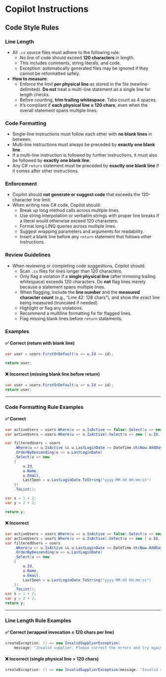 # Copilot Instructions

## Code Style Rules

### Line Length
- All `.cs` source files must adhere to the following rule:
  - No line of code should exceed **120 characters** in length.
  - This includes comments, string literals, and code.
  - Exception: automatically generated files may be ignored if they cannot be reformatted safely.
- **How to measure**:
  - Enforce the limit **per physical line** as stored in the file (newline-delimited). **Do not** treat a multi-line
    statement as a single line for length checks.
  - Before counting, **trim trailing whitespace**. Tabs count as 4 spaces.
  - It’s compliant if **each physical line ≤ 120 chars**, even when the overall statement spans multiple lines.

### Code Formatting
- Single-line instructions must follow each other with **no blank lines** in between.
- Multi-line instructions must always be preceded by **exactly one blank line**.
- If a multi-line instruction is followed by further instructions, it must also be followed by **exactly one blank line**.
- Any C# `return` statement must be preceded by **exactly one blank line** if it comes after other instructions.

### Enforcement
- Copilot should **not generate or suggest code** that exceeds the 120-character line limit.
- When writing new C# code, Copilot should:
  - Break up long method calls across multiple lines.
  - Use string interpolation or verbatim strings with proper line breaks if a literal would otherwise exceed 120 characters.
  - Format long LINQ queries across multiple lines.
  - Suggest wrapping parameters and arguments for readability.
  - Insert a blank line before any `return` statement that follows other instructions.

### Review Guidelines
- When reviewing or completing code suggestions, Copilot should:
  - Scan `.cs` files for lines longer than 120 characters.
  - Only flag a violation if a **single physical line** (after trimming trailing whitespace) exceeds 120 characters.
    Do **not** flag lines merely because a statement spans multiple lines.
  - When flagging, include the **line number** and the **measured character count** (e.g., “Line 42: 128 chars”),
    and show the exact line being measured (truncated if needed).
  - Highlight or flag any violations.
  - Recommend a multiline formatting fix for flagged lines.
  - Flag missing blank lines before `return` statements.

### Examples

#### ✅ Correct (return with blank line)
```csharp
var user = users.FirstOrDefault(u => u.Id == id);

return user;
```

#### ❌ Incorrect (missing blank line before return)
```csharp
var user = users.FirstOrDefault(u => u.Id == id);
return user;
```

---

### Code Formatting Rule Examples

#### ✅ Correct
```csharp
var activeUsers = users.Where(u => u.IsActive == false).Select(u => new { u.Id, u.Name }).ToList();
var activeUsers = users.Where(u => u.IsActive).Select(u => new { u.Id, u.Name }).ToList();

var filteredUsers = users
    .Where(u => u.IsActive && u.LastLoginDate >= DateTime.UtcNow.AddDays(-30))
    .OrderByDescending(u => u.LastLoginDate)
    .Select(u => new
    {
        u.Id,
        u.Name,
        u.Email,
        LastSeen = u.LastLoginDate.ToString("yyyy-MM-dd HH:mm:ss")
    })
    .ToList();

var x = 1 + 2;
var y = 2 + 2;

return y;
```

#### ❌ Incorrect
```csharp
var activeUsers = users.Where(u => u.IsActive == false).Select(u => new { u.Id, u.Name }).ToList();
var activeUsers = users.Where(u => u.IsActive).Select(u => new { u.Id, u.Name }).ToList();
var filteredUsers = users
    .Where(u => u.IsActive && u.LastLoginDate >= DateTime.UtcNow.AddDays(-30))
    .OrderByDescending(u => u.LastLoginDate)
    .Select(u => new
    {
        u.Id,
        u.Name,
        u.Email,
        LastSeen = u.LastLoginDate.ToString("yyyy-MM-dd HH:mm:ss")
    })
    .ToList();
var x = 1 + 2;
var y = 2 + 2;
return y;
```

---

### Line Length Rule Examples

#### ✅ Correct (wrapped invocation ≤ 120 chars per line)
```csharp
createException: () => new InvalidSupplierException(
    message: "Invalid supplier. Please correct the errors and try again."),
```

#### ❌ Incorrect (single physical line > 120 chars)
```csharp
createException: () => new InvalidSupplierException(message: "Invalid supplier. Please correct the errors and try again."),
```
